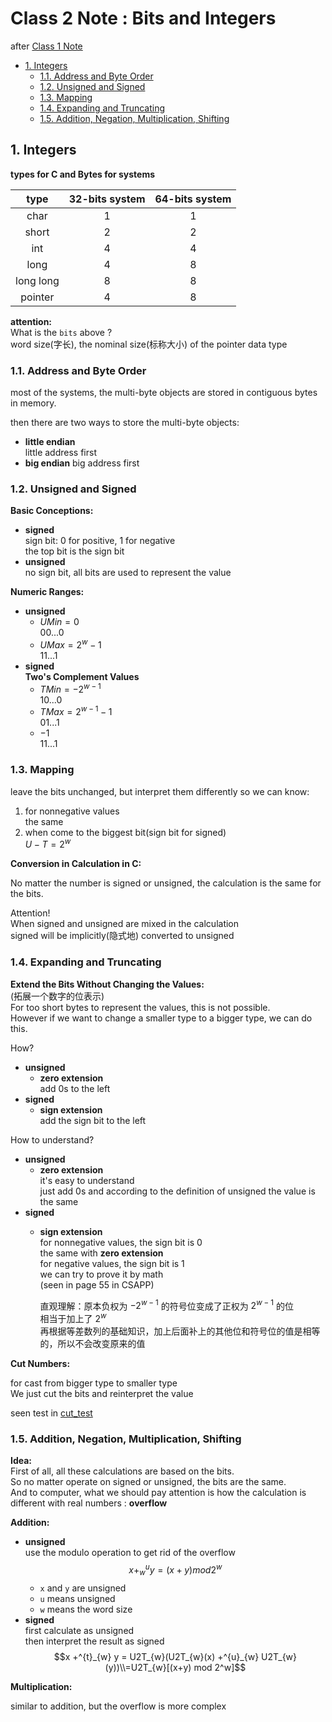 # Class 2 Note : Bits and Integers

after [Class 1 Note](./1_Introduction.md)  

- [1. Integers](#1-integers)
    - [1.1. Address and Byte Order](#11-address-and-byte-order)
    - [1.2. Unsigned and Signed](#12-unsigned-and-signed)
    - [1.3. Mapping](#13-mapping)
    - [1.4. Expanding and Truncating](#14-expanding-and-truncating)
    - [1.5. Addition, Negation, Multiplication, Shifting](#15-addition-negation-multiplication-shifting)

## 1. Integers

**types for C and Bytes for systems**  

|   type    | 32-bits system | 64-bits system |
| :-------: | :------------: | :------------: |
|   char    |       1        |       1        |
|   short   |       2        |       2        |
|    int    |       4        |       4        |
|   long    |       4        |       8        |
| long long |       8        |       8        |
|  pointer  |       4        |       8        |

**attention:**  
What is the `bits` above ?  
word size(字长), the nominal size(标称大小) of the pointer data type  

### 1.1. Address and Byte Order

most of the systems, the multi-byte objects are stored in contiguous bytes in memory.  

then there are two ways to store the multi-byte objects:

- **little endian**  
    little address first
- **big endian**
    big address first  

### 1.2. Unsigned and Signed

**Basic Conceptions:**  

- **signed**  
    sign bit: 0 for positive, 1 for negative  
    the top bit is the sign bit  
- **unsigned**  
    no sign bit, all bits are used to represent the value  

**Numeric Ranges:**  

- **unsigned**  
    - $UMin = 0$  
        00...0
    - $UMax = 2^{w} - 1$  
        11...1
- **signed**  
    **Two's Complement Values**  
    - $TMin = -2^{w-1}$  
        10...0
    - $TMax = 2^{w-1} - 1$  
        01...1  
    - $-1$  
        11...1

### 1.3. Mapping

leave the bits unchanged, but interpret them differently
so we can know:

1. for nonnegative values  
    the same  
2. when come to the biggest bit(sign bit for signed)  
    $U - T = 2^w$  

**Conversion in Calculation in C:**  

No matter the number is signed or unsigned, the calculation is the same for the bits.

Attention!  
When signed and unsigned are mixed in the calculation  
signed will be implicitly(隐式地) converted to unsigned  

### 1.4. Expanding and Truncating

**Extend the Bits Without Changing the Values:**  
(拓展一个数字的位表示)  
For too short bytes to represent the values, this is not possible.  
However if we want to change a smaller type to a bigger type, we can do this.

How?  

- **unsigned**  
    - **zero extension**  
        add 0s to the left  
- **signed**  
    - **sign extension**  
        add the sign bit to the left

How to understand?

- **unsigned**  
    - **zero extension**  
        it's easy to understand  
        just add 0s and according to the definition of unsigned the value is the same  
- **signed**
    - **sign extension**  
        for nonnegative values, the sign bit is 0  
        the same with **zero extension**  
        for negative values, the sign bit is 1  
        we can try to prove it by math  
        (seen in page 55 in CSAPP)  

        直观理解：原本负权为 $-2^{w-1}$ 的符号位变成了正权为 $2^{w-1}$ 的位  
        相当于加上了 $2^w$  
        再根据等差数列的基础知识，加上后面补上的其他位和符号位的值是相等的，所以不会改变原来的值  

**Cut Numbers:**  

for cast from bigger type to smaller type  
We just cut the bits and reinterpret the value  

seen test in [cut_test](../4_TestCode/2_week2/cut_test.c)  

### 1.5. Addition, Negation, Multiplication, Shifting

**Idea:**  
First of all, all these calculations are based on the bits.  
So no matter operate on signed or unsigned, the bits are the same.  
And to computer, what we should pay attention is how the calculation is different with real numbers : **overflow**

**Addition:**  

- **unsigned**  
    use the modulo operation to get rid of the overflow  
    $$x +^{u}_{w} y = (x + y) mod 2^w$$  
    - `x` and `y` are unsigned
    - `u` means unsigned
    - `w` means the word size
- **signed**  
    first calculate as unsigned  
    then interpret the result as signed  
    $$x +^{t}_{w} y = U2T_{w}(U2T_{w}(x) +^{u}_{w} U2T_{w}(y))\\=U2T_{w}[(x+y) mod 2^w]$$  

**Multiplication:**  

similar to addition, but the overflow is more complex  
